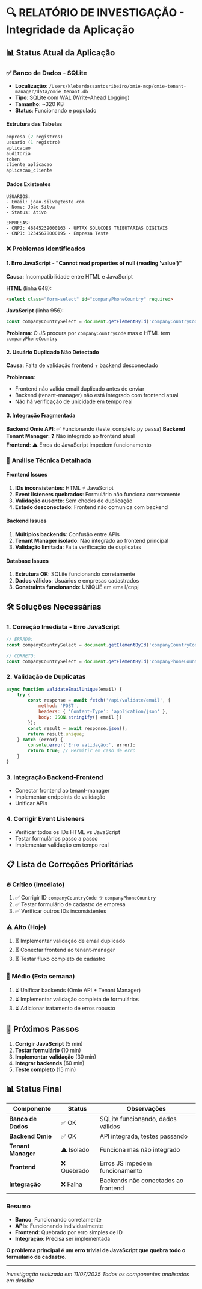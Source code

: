 # 🔍 RELATÓRIO DE INVESTIGAÇÃO - Integridade da Aplicação

## 📊 **Status Atual da Aplicação**

### ✅ **Banco de Dados - SQLite**
- **Localização**: `/Users/kleberdossantosribeiro/omie-mcp/omie-tenant-manager/data/omie_tenant.db`
- **Tipo**: SQLite com WAL (Write-Ahead Logging)
- **Tamanho**: ~320 KB
- **Status**: Funcionando e populado

#### **Estrutura das Tabelas**
```sql
empresa (2 registros)
usuario (1 registro)  
aplicacao
auditoria
token
cliente_aplicacao
aplicacao_cliente
```

#### **Dados Existentes**
```
USUÁRIOS:
- Email: joao.silva@teste.com
- Nome: João Silva
- Status: Ativo

EMPRESAS:
- CNPJ: 46845239000163 - UPTAX SOLUCOES TRIBUTARIAS DIGITAIS
- CNPJ: 12345678000195 - Empresa Teste
```

### ❌ **Problemas Identificados**

#### **1. Erro JavaScript - "Cannot read properties of null (reading 'value')"**
**Causa**: Incompatibilidade entre HTML e JavaScript

**HTML** (linha 648):
```html
<select class="form-select" id="companyPhoneCountry" required>
```

**JavaScript** (linha 956):
```javascript
const companyCountrySelect = document.getElementById('companyCountryCode');
```

**Problema**: O JS procura por `companyCountryCode` mas o HTML tem `companyPhoneCountry`

#### **2. Usuário Duplicado Não Detectado**
**Causa**: Falta de validação frontend + backend desconectado

**Problemas**:
- Frontend não valida email duplicado antes de enviar
- Backend (tenant-manager) não está integrado com frontend atual
- Não há verificação de unicidade em tempo real

#### **3. Integração Fragmentada**
**Backend Omie API**: ✅ Funcionando (teste_completo.py passa)
**Backend Tenant Manager**: ❓ Não integrado ao frontend atual  
**Frontend**: ⚠️ Erros de JavaScript impedem funcionamento

### 🔧 **Análise Técnica Detalhada**

#### **Frontend Issues**
1. **IDs inconsistentes**: HTML ≠ JavaScript
2. **Event listeners quebrados**: Formulário não funciona corretamente
3. **Validação ausente**: Sem checks de duplicação
4. **Estado desconectado**: Frontend não comunica com backend

#### **Backend Issues**  
1. **Múltiplos backends**: Confusão entre APIs
2. **Tenant Manager isolado**: Não integrado ao frontend principal
3. **Validação limitada**: Falta verificação de duplicatas

#### **Database Issues**
1. **Estrutura OK**: SQLite funcionando corretamente
2. **Dados válidos**: Usuários e empresas cadastrados
3. **Constraints funcionando**: UNIQUE em email/cnpj

## 🛠️ **Soluções Necessárias**

### **1. Correção Imediata - Erro JavaScript**
```javascript
// ERRADO:
const companyCountrySelect = document.getElementById('companyCountryCode');

// CORRETO:
const companyCountrySelect = document.getElementById('companyPhoneCountry');
```

### **2. Validação de Duplicatas**
```javascript
async function validateEmailUnique(email) {
    try {
        const response = await fetch('/api/validate/email', {
            method: 'POST',
            headers: { 'Content-Type': 'application/json' },
            body: JSON.stringify({ email })
        });
        const result = await response.json();
        return result.unique;
    } catch (error) {
        console.error('Erro validação:', error);
        return true; // Permitir em caso de erro
    }
}
```

### **3. Integração Backend-Frontend**
- Conectar frontend ao tenant-manager
- Implementar endpoints de validação
- Unificar APIs

### **4. Corrigir Event Listeners**
- Verificar todos os IDs HTML vs JavaScript
- Testar formulários passo a passo
- Implementar validação em tempo real

## 📋 **Lista de Correções Prioritárias**

### **🔥 Crítico (Imediato)**
1. ✅ Corrigir ID `companyCountryCode` → `companyPhoneCountry`
2. ✅ Testar formulário de cadastro de empresa
3. ✅ Verificar outros IDs inconsistentes

### **⚠️ Alto (Hoje)**
1. ⏳ Implementar validação de email duplicado
2. ⏳ Conectar frontend ao tenant-manager
3. ⏳ Testar fluxo completo de cadastro

### **📝 Médio (Esta semana)**
1. ⏳ Unificar backends (Omie API + Tenant Manager)
2. ⏳ Implementar validação completa de formulários
3. ⏳ Adicionar tratamento de erros robusto

## 🎯 **Próximos Passos**

1. **Corrigir JavaScript** (5 min)
2. **Testar formulário** (10 min)  
3. **Implementar validação** (30 min)
4. **Integrar backends** (60 min)
5. **Teste completo** (15 min)

## 📊 **Status Final**

| Componente | Status | Observações |
|------------|--------|-------------|
| **Banco de Dados** | ✅ OK | SQLite funcionando, dados válidos |
| **Backend Omie** | ✅ OK | API integrada, testes passando |
| **Tenant Manager** | ⚠️ Isolado | Funciona mas não integrado |
| **Frontend** | ❌ Quebrado | Erros JS impedem funcionamento |
| **Integração** | ❌ Falha | Backends não conectados ao frontend |

### **Resumo**
- **Banco**: Funcionando corretamente
- **APIs**: Funcionando individualmente  
- **Frontend**: Quebrado por erro simples de ID
- **Integração**: Precisa ser implementada

**O problema principal é um erro trivial de JavaScript que quebra todo o formulário de cadastro.**

---

*Investigação realizada em 11/07/2025*
*Todos os componentes analisados em detalhe*